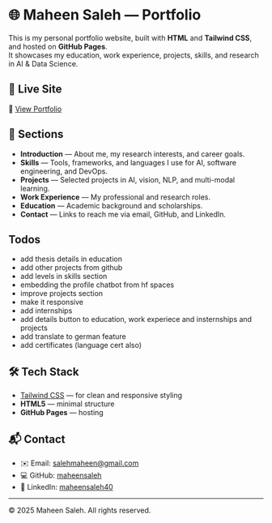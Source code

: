 # 🌐 Maheen Saleh — Portfolio

This is my personal portfolio website, built with **HTML** and **Tailwind CSS**, and hosted on **GitHub Pages**.  
It showcases my education, work experience, projects, skills, and research in AI & Data Science.

## 🚀 Live Site
🔗 [View Portfolio](https://maheensaleh.github.io)

## 📂 Sections
- **Introduction** — About me, my research interests, and career goals.  
- **Skills** — Tools, frameworks, and languages I use for AI, software engineering, and DevOps.  
- **Projects** — Selected projects in AI, vision, NLP, and multi-modal learning.  
- **Work Experience** — My professional and research roles.  
- **Education** — Academic background and scholarships.  
- **Contact** — Links to reach me via email, GitHub, and LinkedIn.  

## Todos

- add thesis details in education
- add other projects from github
- add levels in skills section
- embedding the profile chatbot from hf spaces
- improve projects section
- make it responsive
- add internships
- add details button to education, work experiece and insternships and projects
- add translate to german feature
- add certificates (language cert also)


## 🛠️ Tech Stack
- [Tailwind CSS](https://tailwindcss.com/) — for clean and responsive styling  
- **HTML5** — minimal structure  
- **GitHub Pages** — hosting  

## 📬 Contact
- ✉️ Email: [salehmaheen@gmail.com](mailto:salehmaheen@gmail.com)  
- 💻 GitHub: [maheensaleh](https://github.com/maheensaleh)  
- 🔗 LinkedIn: [maheensaleh40](https://www.linkedin.com/in/maheensaleh40/)  

---

© 2025 Maheen Saleh. All rights reserved.
